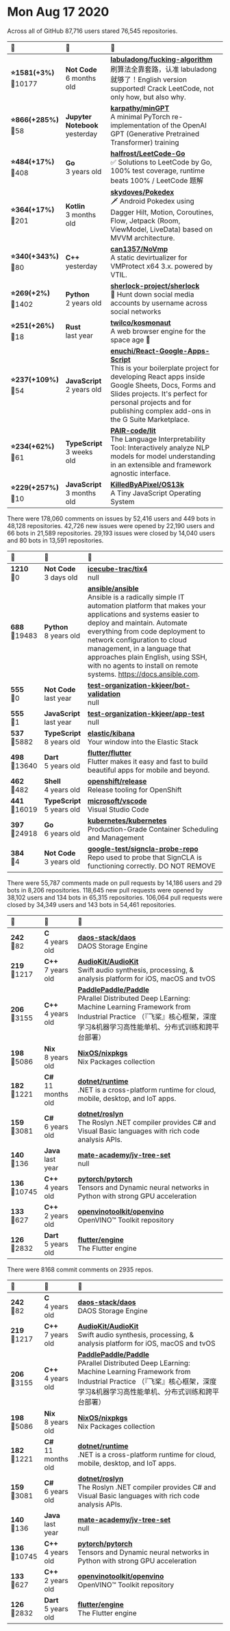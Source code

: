 # Mon Aug 17 2020

Across all of GitHub 87,716 users stared 
76,545 repositories. 

| :page_with_curl: | :calendar: | :page_with_curl: |
| :--- | :--- | :--- |
| **:star:1581(+3%)**<br>:twisted_rightwards_arrows:10177 | **Not Code**<br>6 months old | **[labuladong/fucking-algorithm](https://github.com/labuladong/fucking-algorithm)**<br>刷算法全靠套路，认准 labuladong 就够了！English version supported! Crack LeetCode, not only how, but also why.  |
| **:star:866(+285%)**<br>:twisted_rightwards_arrows:58 | **Jupyter Notebook**<br>yesterday | **[karpathy/minGPT](https://github.com/karpathy/minGPT)**<br>A minimal PyTorch re-implementation of the OpenAI GPT (Generative Pretrained Transformer) training |
| **:star:484(+17%)**<br>:twisted_rightwards_arrows:408 | **Go**<br>3 years old | **[halfrost/LeetCode-Go](https://github.com/halfrost/LeetCode-Go)**<br>✅ Solutions to LeetCode by Go, 100% test coverage, runtime beats 100% / LeetCode 题解 |
| **:star:364(+17%)**<br>:twisted_rightwards_arrows:201 | **Kotlin**<br>3 months old | **[skydoves/Pokedex](https://github.com/skydoves/Pokedex)**<br>🗡️ Android Pokedex using Dagger Hilt, Motion, Coroutines, Flow, Jetpack (Room, ViewModel, LiveData) based on MVVM architecture. |
| **:star:340(+343%)**<br>:twisted_rightwards_arrows:80 | **C++**<br>yesterday | **[can1357/NoVmp](https://github.com/can1357/NoVmp)**<br>A static devirtualizer for VMProtect x64 3.x. powered by VTIL. |
| **:star:269(+2%)**<br>:twisted_rightwards_arrows:1402 | **Python**<br>2 years old | **[sherlock-project/sherlock](https://github.com/sherlock-project/sherlock)**<br>🔎 Hunt down social media accounts by username across social networks |
| **:star:251(+26%)**<br>:twisted_rightwards_arrows:18 | **Rust**<br>last year | **[twilco/kosmonaut](https://github.com/twilco/kosmonaut)**<br>A web browser engine for the space age :rocket: |
| **:star:237(+109%)**<br>:twisted_rightwards_arrows:54 | **JavaScript**<br>2 years old | **[enuchi/React-Google-Apps-Script](https://github.com/enuchi/React-Google-Apps-Script)**<br>This is your boilerplate project for developing React apps inside Google Sheets, Docs, Forms and Slides projects. It's perfect for personal projects and for publishing complex add-ons in the G Suite Marketplace. |
| **:star:234(+62%)**<br>:twisted_rightwards_arrows:61 | **TypeScript**<br>3 weeks old | **[PAIR-code/lit](https://github.com/PAIR-code/lit)**<br>The Language Interpretability Tool: Interactively analyze NLP models for model understanding in an extensible and framework agnostic interface. |
| **:star:229(+257%)**<br>:twisted_rightwards_arrows:10 | **JavaScript**<br>3 months old | **[KilledByAPixel/OS13k](https://github.com/KilledByAPixel/OS13k)**<br>A Tiny JavaScript Operating System |

There were 178,060 comments on issues by 52,416 users and 449 bots in 48,128 repositories.
42,726 new issues were opened by 22,190 users and 66 bots in 21,589 repositories.
29,193 issues were closed by 14,040 users and 80 bots in 13,591 repositories.

| :speech_balloon: | :calendar: | :page_with_curl: |
| :--- | :--- | :--- |
| **1210**<br>:twisted_rightwards_arrows:0 | **Not Code**<br>3 days old | **[icecube-trac/tix4](https://github.com/icecube-trac/tix4)**<br>null |
| **688**<br>:twisted_rightwards_arrows:19483 | **Python**<br>8 years old | **[ansible/ansible](https://github.com/ansible/ansible)**<br>Ansible is a radically simple IT automation platform that makes your applications and systems easier to deploy and maintain. Automate everything from code deployment to network configuration to cloud management, in a language that approaches plain English, using SSH, with no agents to install on remote systems. https://docs.ansible.com. |
| **555**<br>:twisted_rightwards_arrows:0 | **Not Code**<br>last year | **[test-organization-kkjeer/bot-validation](https://github.com/test-organization-kkjeer/bot-validation)**<br>null |
| **555**<br>:twisted_rightwards_arrows:1 | **JavaScript**<br>last year | **[test-organization-kkjeer/app-test](https://github.com/test-organization-kkjeer/app-test)**<br>null |
| **537**<br>:twisted_rightwards_arrows:5882 | **TypeScript**<br>8 years old | **[elastic/kibana](https://github.com/elastic/kibana)**<br>Your window into the Elastic Stack |
| **498**<br>:twisted_rightwards_arrows:13640 | **Dart**<br>5 years old | **[flutter/flutter](https://github.com/flutter/flutter)**<br>Flutter makes it easy and fast to build beautiful apps for mobile and beyond. |
| **462**<br>:twisted_rightwards_arrows:482 | **Shell**<br>4 years old | **[openshift/release](https://github.com/openshift/release)**<br>Release tooling for OpenShift |
| **441**<br>:twisted_rightwards_arrows:16019 | **TypeScript**<br>5 years old | **[microsoft/vscode](https://github.com/microsoft/vscode)**<br>Visual Studio Code |
| **397**<br>:twisted_rightwards_arrows:24918 | **Go**<br>6 years old | **[kubernetes/kubernetes](https://github.com/kubernetes/kubernetes)**<br>Production-Grade Container Scheduling and Management |
| **384**<br>:twisted_rightwards_arrows:4 | **Not Code**<br>3 years old | **[google-test/signcla-probe-repo](https://github.com/google-test/signcla-probe-repo)**<br>Repo used to probe that SignCLA is functioning correctly.  DO NOT REMOVE |

There were 55,787 comments made on pull requests by 14,186 users and 29 bots in 8,206 repositories.
118,645 new pull requests were opened by 38,102 users and 134 bots in 65,315 repositories.
106,064 pull requests were closed by 34,349 users and 143 bots in 54,461 repositories.

| :speech_balloon: | :calendar: | :page_with_curl: |
| :--- | :--- | :--- |
| **242**<br>:twisted_rightwards_arrows:82 | **C**<br>4 years old | **[daos-stack/daos](https://github.com/daos-stack/daos)**<br>DAOS Storage Engine |
| **219**<br>:twisted_rightwards_arrows:1217 | **C++**<br>7 years old | **[AudioKit/AudioKit](https://github.com/AudioKit/AudioKit)**<br>Swift audio synthesis, processing, & analysis platform for iOS, macOS and tvOS |
| **206**<br>:twisted_rightwards_arrows:3155 | **C++**<br>4 years old | **[PaddlePaddle/Paddle](https://github.com/PaddlePaddle/Paddle)**<br>PArallel Distributed Deep LEarning: Machine Learning Framework from Industrial Practice （『飞桨』核心框架，深度学习&机器学习高性能单机、分布式训练和跨平台部署） |
| **198**<br>:twisted_rightwards_arrows:5086 | **Nix**<br>8 years old | **[NixOS/nixpkgs](https://github.com/NixOS/nixpkgs)**<br>Nix Packages collection |
| **182**<br>:twisted_rightwards_arrows:1221 | **C#**<br>11 months old | **[dotnet/runtime](https://github.com/dotnet/runtime)**<br>.NET is a cross-platform runtime for cloud, mobile, desktop, and IoT apps. |
| **159**<br>:twisted_rightwards_arrows:3081 | **C#**<br>6 years old | **[dotnet/roslyn](https://github.com/dotnet/roslyn)**<br>The Roslyn .NET compiler provides C# and Visual Basic languages with rich code analysis APIs. |
| **140**<br>:twisted_rightwards_arrows:136 | **Java**<br>last year | **[mate-academy/jv-tree-set](https://github.com/mate-academy/jv-tree-set)**<br>null |
| **136**<br>:twisted_rightwards_arrows:10745 | **C++**<br>4 years old | **[pytorch/pytorch](https://github.com/pytorch/pytorch)**<br>Tensors and Dynamic neural networks in Python with strong GPU acceleration |
| **133**<br>:twisted_rightwards_arrows:627 | **C++**<br>2 years old | **[openvinotoolkit/openvino](https://github.com/openvinotoolkit/openvino)**<br>OpenVINO™ Toolkit repository |
| **126**<br>:twisted_rightwards_arrows:2832 | **Dart**<br>5 years old | **[flutter/engine](https://github.com/flutter/engine)**<br>The Flutter engine |

There were 8168 commit comments on 2935 repos.

| :speech_balloon: | :calendar: | :page_with_curl: |
| :--- | :--- | :--- |
| **242**<br>:twisted_rightwards_arrows:82 | **C**<br>4 years old | **[daos-stack/daos](https://github.com/daos-stack/daos)**<br>DAOS Storage Engine |
| **219**<br>:twisted_rightwards_arrows:1217 | **C++**<br>7 years old | **[AudioKit/AudioKit](https://github.com/AudioKit/AudioKit)**<br>Swift audio synthesis, processing, & analysis platform for iOS, macOS and tvOS |
| **206**<br>:twisted_rightwards_arrows:3155 | **C++**<br>4 years old | **[PaddlePaddle/Paddle](https://github.com/PaddlePaddle/Paddle)**<br>PArallel Distributed Deep LEarning: Machine Learning Framework from Industrial Practice （『飞桨』核心框架，深度学习&机器学习高性能单机、分布式训练和跨平台部署） |
| **198**<br>:twisted_rightwards_arrows:5086 | **Nix**<br>8 years old | **[NixOS/nixpkgs](https://github.com/NixOS/nixpkgs)**<br>Nix Packages collection |
| **182**<br>:twisted_rightwards_arrows:1221 | **C#**<br>11 months old | **[dotnet/runtime](https://github.com/dotnet/runtime)**<br>.NET is a cross-platform runtime for cloud, mobile, desktop, and IoT apps. |
| **159**<br>:twisted_rightwards_arrows:3081 | **C#**<br>6 years old | **[dotnet/roslyn](https://github.com/dotnet/roslyn)**<br>The Roslyn .NET compiler provides C# and Visual Basic languages with rich code analysis APIs. |
| **140**<br>:twisted_rightwards_arrows:136 | **Java**<br>last year | **[mate-academy/jv-tree-set](https://github.com/mate-academy/jv-tree-set)**<br>null |
| **136**<br>:twisted_rightwards_arrows:10745 | **C++**<br>4 years old | **[pytorch/pytorch](https://github.com/pytorch/pytorch)**<br>Tensors and Dynamic neural networks in Python with strong GPU acceleration |
| **133**<br>:twisted_rightwards_arrows:627 | **C++**<br>2 years old | **[openvinotoolkit/openvino](https://github.com/openvinotoolkit/openvino)**<br>OpenVINO™ Toolkit repository |
| **126**<br>:twisted_rightwards_arrows:2832 | **Dart**<br>5 years old | **[flutter/engine](https://github.com/flutter/engine)**<br>The Flutter engine |

